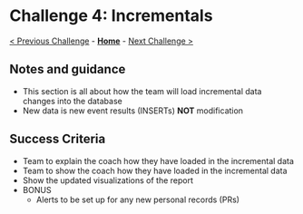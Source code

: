 # Challenge 4: Incrementals

[< Previous Challenge](./03-visualization.md) - **[Home](../README.md)** - [Next Challenge >](./05-data-masking.md)

## Notes and guidance

- This section is all about how the team will load incremental data changes into the database
- New data is new event results (INSERTs) **NOT** modification

## Success Criteria

- Team to explain the coach how they have loaded in the incremental data
- Team to show the coach how they have loaded in the incremental data
- Show the updated visualizations of the report
- BONUS
  - Alerts to be set up for any new personal records (PRs)